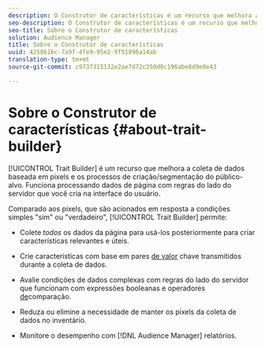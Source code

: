 ```yaml
---
description: O Construtor de características é um recurso que melhora a coleta de dados baseada em pixels e os processos de criação/segmentação do público-alvo. Funciona processando dados de página com regras do lado do servidor que você cria na interface do usuário.
seo-description: O Construtor de características é um recurso que melhora a coleta de dados baseada em pixels e os processos de criação/segmentação do público-alvo. Funciona processando dados de página com regras do lado do servidor que você cria na interface do usuário.
seo-title: Sobre o Construtor de características
solution: Audience Manager
title: Sobre o Construtor de características
uuid: 4258616c-7a9f-4fe9-95e2-9f51896a14ab
translation-type: tm+mt
source-git-commit: c9737315132e2ae7d72c250d8c196abe8d9e0e43

---
```



# Sobre o Construtor de características {#about-trait-builder}

[!UICONTROL Trait Builder] é um recurso que melhora a coleta de dados baseada em pixels e os processos de criação/segmentação do público-alvo. Funciona processando dados de página com regras do lado do servidor que você cria na interface do usuário.

<!-- c_tb_about.xml -->

Comparado aos pixels, que são acionados em resposta a condições simples "sim" ou "verdadeiro", [!UICONTROL Trait Builder] permite:

* Colete *todos* os dados da página para usá-los posteriormente para criar características relevantes e úteis.
* Crie características com base em pares [de valor](../../reference/key-value-pairs-explained.md) chave transmitidos durante a coleta de dados.
* Avalie condições de dados complexas com regras do lado do servidor que funcionam com expressões [](../../reference/boolean-expressions-tsb.md) booleanas e operadores [de](../../features/traits/trait-comparison-operators.md)comparação.

* Reduza ou elimine a necessidade de manter os pixels da coleta de dados no inventário.
* Monitore o desempenho com [!DNL Audience Manager] relatórios.